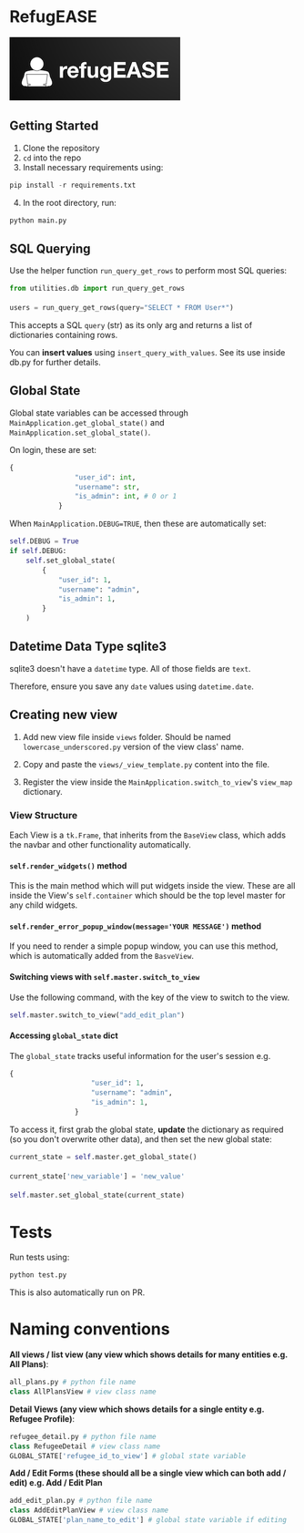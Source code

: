 # RefugEASE

![](./assets/logo.png)

## Getting Started

1. Clone the repository
2. `cd` into the repo
3. Install necessary requirements using:

```python
pip install -r requirements.txt
```

4. In the root directory, run:

```python
python main.py
```

## SQL Querying

Use the helper function `run_query_get_rows` to perform most SQL queries:

```python
from utilities.db import run_query_get_rows

users = run_query_get_rows(query="SELECT * FROM User*")
```

This accepts a SQL `query` (str) as its only arg and returns a list of dictionaries containing rows.

You can **insert values** using `insert_query_with_values`. See its use inside db.py for further details.

## Global State

Global state variables can be accessed through `MainApplication.get_global_state()` and `MainApplication.set_global_state()`.

On login, these are set:

```python
{
                "user_id": int,
                "username": str,
                "is_admin": int, # 0 or 1
            }
```

When `MainApplication.DEBUG=TRUE`, then these are automatically set:

```python
self.DEBUG = True
if self.DEBUG:
    self.set_global_state(
        {
            "user_id": 1,
            "username": "admin",
            "is_admin": 1,
        }
    )
```

## Datetime Data Type sqlite3

sqlite3 doesn't have a `datetime` type. All of those fields are `text`.

Therefore, ensure you save any `date` values using `datetime.date`.

## Creating new view

1. Add new view file inside `views` folder. Should be named `lowercase_underscored.py` version of the view class' name.

2. Copy and paste the `views/_view_template.py` content into the file.

3. Register the view inside the `MainApplication.switch_to_view`'s `view_map` dictionary.

### View Structure

Each View is a `tk.Frame`, that inherits from the `BaseView` class, which adds the navbar and other functionality automatically.

#### `self.render_widgets()` method

This is the main method which will put widgets inside the view. These are all inside the View's `self.container` which should be the top level master for any child widgets.

#### `self.render_error_popup_window(message='YOUR MESSAGE')` method

If you need to render a simple popup window, you can use this method, which is automatically added from the `BasveView`.

#### Switching views with `self.master.switch_to_view`

Use the following command, with the key of the view to switch to the view.

```python
self.master.switch_to_view("add_edit_plan")
```


#### Accessing `global_state` dict

The `global_state` tracks useful information for the user's session e.g.

```python
{
                    "user_id": 1,
                    "username": "admin",
                    "is_admin": 1,
                }
```

To access it, first grab the global state, **update** the dictionary as required (so you don't overwrite other data), and then set the new global state:

```python
current_state = self.master.get_global_state()

current_state['new_variable'] = 'new_value'

self.master.set_global_state(current_state)
```

# Tests

Run tests using:

```python
python test.py
```

This is also automatically run on PR.

# Naming conventions

**All views / list view (any view which shows details for many entities e.g. All Plans)**:

```python
all_plans.py # python file name
class AllPlansView # view class name
```

**Detail Views (any view which shows details for a single entity e.g. Refugee Profile)**:
```python
refugee_detail.py # python file name
class RefugeeDetail # view class name
GLOBAL_STATE['refugee_id_to_view'] # global state variable
```

**Add / Edit Forms (these should all be a single view which can both add / edit) e.g. Add / Edit Plan**

```python
add_edit_plan.py # python file name
class AddEditPlanView # view class name
GLOBAL_STATE['plan_name_to_edit'] # global state variable if editing
```

